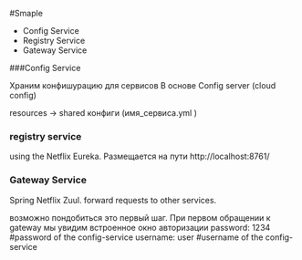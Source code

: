 #Smaple 
* Config Service
* Registry Service
* Gateway Service


###Config Service

Храним конфишурацию для сервисов 
В основе Config server (cloud config)
 
resources -> shared конфиги (имя_сервиса.yml )

### registry service
 using the Netflix Eureka. 
Размещается на пути http://localhost:8761/

### Gateway Service

Spring Netflix Zuul.
forward requests to other services.

возможно пондобиться 
это первый шаг. При первом обращении к gateway мы увидим встроенное окно авторизации 
      password: 1234 #password of the config-service
      username: user #username of the config-service
